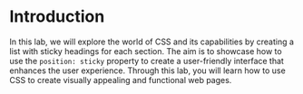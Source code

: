 # Introduction

In this lab, we will explore the world of CSS and its capabilities by creating a list with sticky headings for each section. The aim is to showcase how to use the `position: sticky` property to create a user-friendly interface that enhances the user experience. Through this lab, you will learn how to use CSS to create visually appealing and functional web pages.
